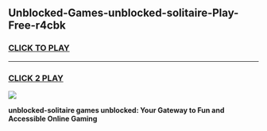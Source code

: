 
## Unblocked-Games-unblocked-solitaire-Play-Free-r4cbk
<h3>
<a href="https://premium76.site?title=unblocked-solitaire&ref=23A">CLICK TO PLAY</a></h3>
<hr>

<h3>
<a href="https://premium76.site?title=unblocked-solitaire&ref=23A">CLICK 2 PLAY</a>
  
</h3>

<a href="https://premium76.site?title=unblocked-solitaire&ref=23A"><img src="https://clearcache.store/games.png"></a>


**unblocked-solitaire games unblocked: Your Gateway to Fun and Accessible Online Gaming**
